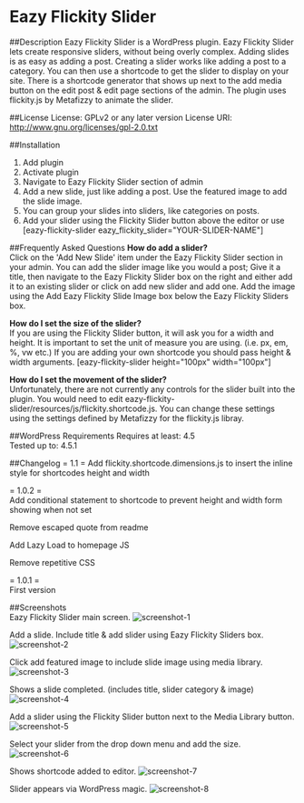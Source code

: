 # Eazy Flickity Slider
##Description
Eazy Flickity Slider is a WordPress plugin. Eazy Flickity Slider lets create responsive sliders, without being overly complex. Adding slides is as easy as adding a post. Creating a slider works like adding a post to a category. You can then use a shortcode to get the slider to display on your site. There is a shortcode generator that shows up next to the add media button on the edit post & edit page sections of the admin. The plugin uses flickity.js by Metafizzy to animate the slider. 

##License
License: GPLv2 or any later version
License URI: http://www.gnu.org/licenses/gpl-2.0.txt

##Installation
1. Add plugin 
2. Activate plugin
3. Navigate to Eazy Flickity Slider section of admin
4. Add a new slide, just like adding a post. Use the featured image to add the slide image. 
5. You can group your slides into sliders, like categories on posts.
7. Add your slider using the Flickity Slider button above the editor or use [eazy-flickity-slider  eazy_flickity_slider=\"YOUR-SLIDER-NAME\"]

##Frequently Asked Questions 
**How do add a slider?**  
Click on the 'Add New Slide' item under the Eazy Flickity Slider section in your admin. You can add the slider image like you would a post; Give it a title, then navigate to the Eazy Flickity Slider box on the right and either add it to an existing slider or click on add new slider and add one. Add the image using the Add Eazy Flickity Slide Image box below the Eazy Flickity Sliders box. 
  
**How do I set the size of the slider?**  
If you are using the Flickity Slider button, it will ask you for a width and height. It is important to set the unit of measure you are using. (i.e. px, em, %, vw etc.)
If you are adding your own shortcode you should pass height & width arguments. [eazy-flickity-slider height="100px" width="100px"] 
  
**How do I set the movement of the slider?**  
Unfortunately, there are not currently any controls for the slider built into the plugin. You would need to edit eazy-flickity-slider/resources/js/flickity.shortcode.js. You can change these settings using the settings defined by Metafizzy for the flickity.js libray.  

##WordPress Requirements
Requires at least: 4.5  
Tested up to: 4.5.1  

##Changelog
= 1.1 =
Add flickity.shortcode.dimensions.js to insert the inline style for shortcodes height and width

= 1.0.2 =  
Add conditional statement to shortcode to prevent height and width form showing when not set

Remove escaped quote from readme

Add Lazy Load to homepage JS

Remove repetitive CSS

= 1.0.1 =  
First version


##Screenshots  
Eazy Flickity Slider main screen.
![screenshot-1](https://cloud.githubusercontent.com/assets/6818209/15063482/3e3f2e80-1310-11e6-9409-6ed0ec8ac324.jpg)
  
Add a slide. Include title & add slider using Eazy Flickity Sliders box.
![screenshot-2](https://cloud.githubusercontent.com/assets/6818209/15063484/3e47b7da-1310-11e6-8259-819d781227a3.jpg)
  
Click add featured image to include slide image using media library.  
![screenshot-3](https://cloud.githubusercontent.com/assets/6818209/15063485/3e4c5e52-1310-11e6-8c74-5844ffde36dc.jpg)
  
Shows a slide completed. (includes title, slider category & image)
![screenshot-4](https://cloud.githubusercontent.com/assets/6818209/15063478/3e3a5856-1310-11e6-9fed-8ea80f25f680.jpg)
  
Add a slider using the Flickity Slider button next to the Media Library button.
![screenshot-5](https://cloud.githubusercontent.com/assets/6818209/15063479/3e3e0cf8-1310-11e6-8737-5f54e948aa62.jpg)
  
Select your slider from the drop down menu and add the size.
![screenshot-6](https://cloud.githubusercontent.com/assets/6818209/15063480/3e3ea44c-1310-11e6-9c7c-db2715b36f98.jpg)
  
Shows shortcode added to editor. 
![screenshot-7](https://cloud.githubusercontent.com/assets/6818209/15063481/3e3f07e8-1310-11e6-9135-15f285f65a97.jpg)
  
Slider appears via WordPress magic.
![screenshot-8](https://cloud.githubusercontent.com/assets/6818209/15063483/3e3f89de-1310-11e6-8e2e-f6fb5c42a236.jpg)
